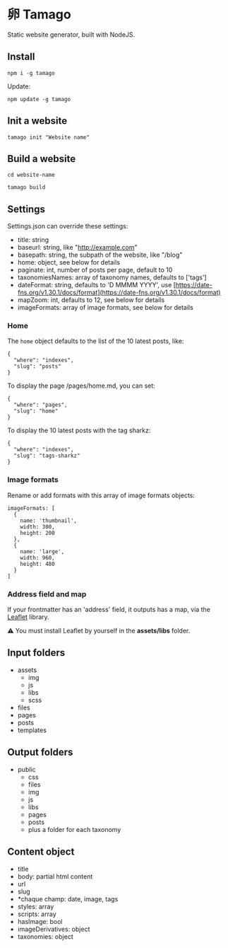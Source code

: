 # 卵 Tamago

Static website generator, built with NodeJS.

## Install

`npm i -g tamago`

Update:

`npm update -g tamago`

## Init a website

`tamago init "Website name"`

## Build a website

`cd website-name`

`tamago build`

## Settings

Settings.json can override these settings:

- title: string
- baseurl: string, like "http://example.com"
- basepath: string, the subpath of the website, like "/blog"
- home: object, see below for details
- paginate: int, number of posts per page, default to 10
- taxonomiesNames: array of taxonomy names, defaults to ['tags']
- dateFormat: string, defaults to 'D MMMM YYYY', use [https://date-fns.org/v1.30.1/docs/format](https://date-fns.org/v1.30.1/docs/format)
- mapZoom: int, defaults to 12, see below for details
- imageFormats: array of image formats, see below for details

### Home

The `home` object defaults to the list of the 10 latest posts, like:

```
{
  "where": "indexes",
  "slug": "posts"
}
```

To display the page /pages/home.md, you can set:

```
{
  "where": "pages",
  "slug": "home"
}
```

To display the 10 latest posts with the tag sharkz:

```
{
  "where": "indexes",
  "slug": "tags-sharkz"
}
```

### Image formats

Rename or add formats with this array of image formats objects:

```
imageFormats: [
  {
    name: 'thumbnail',
    width: 300,
    height: 200
  },
  {
    name: 'large',
    width: 960,
    height: 480
  }
]
```

### Address field and map

If your frontmatter has an 'address' field, it outputs has a map, via the [Leaflet](https://leafletjs.com/) library.

⚠️ You must install Leaflet by yourself in the **assets/libs** folder.

## Input folders

- assets
  - img
  - js
  - libs
  - scss
- files
- pages
- posts
- templates

## Output folders

- public
  - css
  - files
  - img
  - js
  - libs
  - pages
  - posts
  - plus a folder for each taxonomy

## Content object

- title
- body: partial html content
- url
- slug
- *chaque champ: date, image, tags
- styles: array
- scripts: array
- hasImage: bool
- imageDerivatives: object
- taxonomies: object